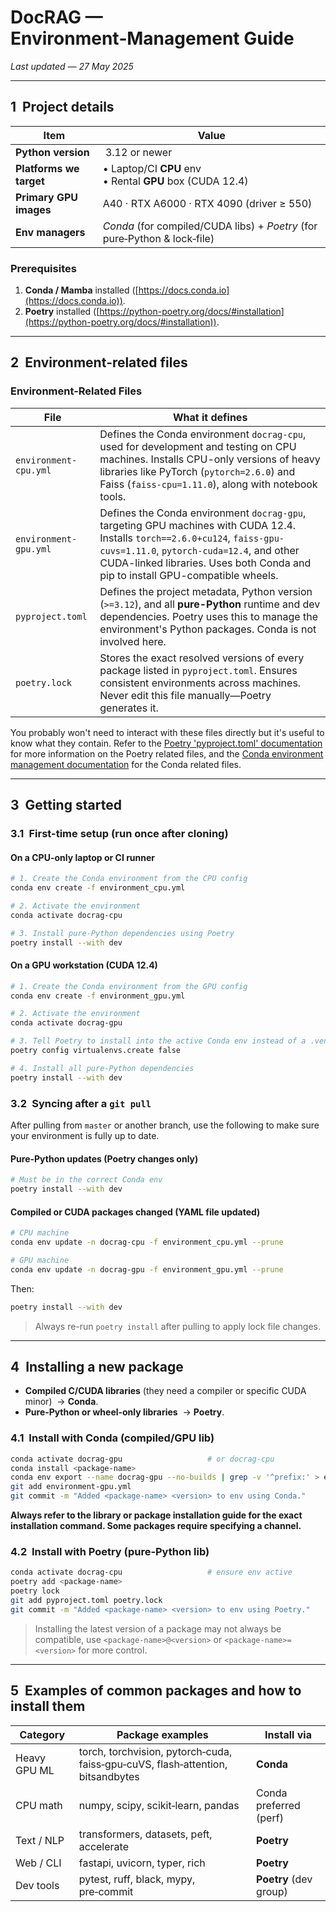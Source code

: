# DocRAG — Environment‑Management Guide

*Last updated — 27 May 2025*

---

## 1  Project details

| Item                    | Value                                                                     |
| ----------------------- | ------------------------------------------------------------------------- |
| **Python version**      |  3.12 or newer                                                            |
| **Platforms we target** | • Laptop/CI **CPU** env  <br>• Rental **GPU** box (CUDA 12.4)             |
| **Primary GPU images**  | A40 · RTX A6000 · RTX 4090 (driver ≥ 550)                                 |
| **Env managers**        | *Conda* (for compiled/CUDA libs) + *Poetry* (for pure‑Python & lock‑file) |

### Prerequisites

1. **Conda / Mamba** installed ([https://docs.conda.io](https://docs.conda.io)).
2. **Poetry** installed ([https://python-poetry.org/docs/#installation](https://python-poetry.org/docs/#installation)).

---

## 2  Environment‑related files

### Environment-Related Files

| **File**              | **What it defines**                                                                                                                                       |
|-----------------------|------------------------------------------------------------------------------------------------------------------------------------------------------------|
| `environment-cpu.yml` | Defines the Conda environment `docrag-cpu`, used for development and testing on CPU machines. Installs CPU-only versions of heavy libraries like PyTorch (`pytorch=2.6.0`) and Faiss (`faiss-cpu=1.11.0`), along with notebook tools. |
| `environment-gpu.yml` | Defines the Conda environment `docrag-gpu`, targeting GPU machines with CUDA 12.4. Installs `torch==2.6.0+cu124`, `faiss-gpu-cuvs=1.11.0`, `pytorch-cuda=12.4`, and other CUDA-linked libraries. Uses both Conda and pip to install GPU-compatible wheels. |
| `pyproject.toml`      | Defines the project metadata, Python version (`>=3.12`), and all **pure-Python** runtime and dev dependencies. Poetry uses this to manage the environment's Python packages. Conda is not involved here. |
| `poetry.lock`         | Stores the exact resolved versions of every package listed in `pyproject.toml`. Ensures consistent environments across machines. Never edit this file manually—Poetry generates it. |


You probably won't need to interact with these files directly but it's useful to know what they contain. Refer to the [Poetry 'pyproject.toml' documentation](https://python-poetry.org/docs/pyproject/) for more information on the Poetry related files, and the [Conda environment management documentation](https://docs.conda.io/projects/conda/en/latest/user-guide/tasks/manage-environments.html) for the Conda related files.

---

## 3  Getting started

### 3.1 First-time setup (run once after cloning)

#### On a CPU-only laptop or CI runner

```bash
# 1. Create the Conda environment from the CPU config
conda env create -f environment_cpu.yml

# 2. Activate the environment
conda activate docrag-cpu

# 3. Install pure-Python dependencies using Poetry
poetry install --with dev

```

#### On a GPU workstation (CUDA 12.4)
```bash
# 1. Create the Conda environment from the GPU config
conda env create -f environment_gpu.yml

# 2. Activate the environment
conda activate docrag-gpu

# 3. Tell Poetry to install into the active Conda env instead of a .venv
poetry config virtualenvs.create false

# 4. Install all pure-Python dependencies
poetry install --with dev
```

### 3.2 Syncing after a `git pull`

After pulling from `master` or another branch, use the following to make sure your environment is fully up to date.

####  Pure-Python updates (Poetry changes only)

```bash
# Must be in the correct Conda env
poetry install --with dev
```

####  Compiled or CUDA packages changed (YAML file updated)

```bash
# CPU machine
conda env update -n docrag-cpu -f environment_cpu.yml --prune

# GPU machine
conda env update -n docrag-gpu -f environment_gpu.yml --prune
```

Then:

```bash
poetry install --with dev
```

>  Always re-run `poetry install` after pulling to apply lock file changes.

---

## 4  Installing a new package

* **Compiled C/CUDA libraries** (they need a compiler or specific CUDA minor)  → **Conda**.
* **Pure‑Python or wheel‑only libraries**  → **Poetry**.


### 4.1  Install **with Conda** (compiled/GPU lib)

```bash
conda activate docrag-gpu                   # or docrag-cpu
conda install <package-name>
conda env export --name docrag-gpu --no-builds | grep -v '^prefix:' > environment_gpu.yml
git add environment-gpu.yml
git commit -m "Added <package-name> <version> to env using Conda."
```

**Always refer to the library or package installation guide for the exact installation command. Some packages require specifying a channel.**

### 4.2  Install **with Poetry** (pure‑Python lib)

```bash
conda activate docrag-cpu                   # ensure env active
poetry add <package-name>
poetry lock
git add pyproject.toml poetry.lock
git commit -m "Added <package-name> <version> to env using Poetry."
```

>  Installing the latest version of a package may not always be compatible, use `<package-name>@<version>` or `<package-name>=<version>` for more control.

---

## 5  Examples of common packages and how to install them

| Category     | Package examples                                                                | Install via            |
| ------------ | ------------------------------------------------------------------------------- | ---------------------- |
| Heavy GPU ML | torch, torchvision, pytorch‑cuda, faiss‑gpu‑cuVS, flash‑attention, bitsandbytes | **Conda**              |
| CPU math     | numpy, scipy, scikit‑learn, pandas                                              | Conda preferred (perf) |
| Text / NLP   | transformers, datasets, peft, accelerate                                        | **Poetry**             |
| Web / CLI    | fastapi, uvicorn, typer, rich                                                   | **Poetry**             |
| Dev tools    | pytest, ruff, black, mypy, pre‑commit                                           | **Poetry** (dev group) |
